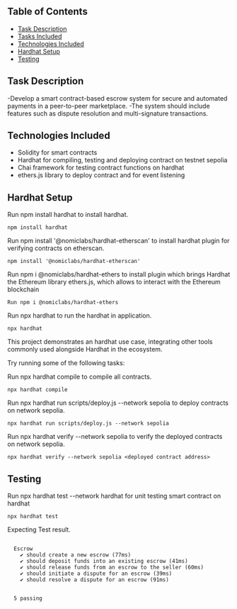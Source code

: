 ## Table of Contents

- [Task Description](#task-description)
- [Tasks Included](#tasks-included)
- [Technologies Included](#technologies-included)
- [Hardhat Setup](#hardhat-setup)
- [Testing](#testing)

## Task Description

-Develop a smart contract-based escrow system for secure and automated payments in a peer-to-peer marketplace. -The system should include features such as dispute resolution and multi-signature transactions.

## Technologies Included

- Solidity for smart contracts
- Hardhat for compiling, testing and deploying contract on testnet sepolia
- Chai framework for testing contract functions on hardhat
- ethers.js library to deploy contract and for event listening

## Hardhat Setup

Run npm install hardhat to install hardhat.

```
npm install hardhat
```

Run npm install '@nomiclabs/hardhat-etherscan' to install hardhat plugin for verifying contracts on etherscan.

```
npm install '@nomiclabs/hardhat-etherscan'
```

Run npm i @nomiclabs/hardhat-ethers to install plugin which brings Hardhat the Ethereum library ethers.js, which allows to interact with the Ethereum blockchain

```
Run npm i @nomiclabs/hardhat-ethers
```

Run npx hardhat to run the hardhat in application.

```
npx hardhat
```

This project demonstrates an hardhat use case, integrating other tools commonly used alongside Hardhat in the ecosystem.

Try running some of the following tasks:

Run npx hardhat compile to compile all contracts.

```
npx hardhat compile
```

Run npx hardhat run scripts/deploy.js --network sepolia to deploy contracts on network sepolia.

```
npx hardhat run scripts/deploy.js --network sepolia
```

Run npx hardhat verify --network sepolia <deployed contract address> to verify the deployed contracts on network sepolia.

```
npx hardhat verify --network sepolia <deployed contract address>

```

## Testing

Run npx hardhat test --network hardhat for unit testing smart contract on hardhat

```
npx hardhat test
```

Expecting Test result.

```

  Escrow
    ✔ should create a new escrow (77ms)
    ✔ should deposit funds into an existing escrow (41ms)
    ✔ should release funds from an escrow to the seller (60ms)
    ✔ should initiate a dispute for an escrow (39ms)
    ✔ should resolve a dispute for an escrow (91ms)


  5 passing

```

